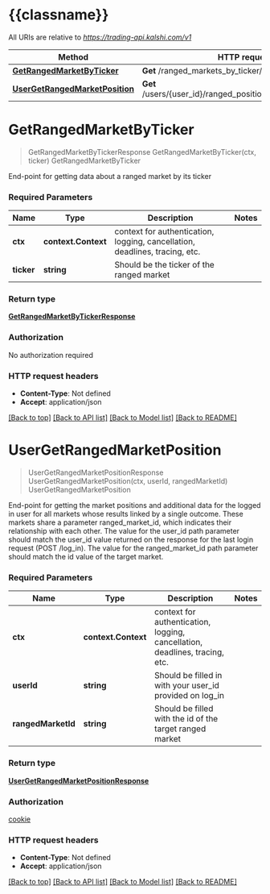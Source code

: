 # {{classname}}

All URIs are relative to *https://trading-api.kalshi.com/v1*

Method | HTTP request | Description
------------- | ------------- | -------------
[**GetRangedMarketByTicker**](RangedMarketsApi.md#GetRangedMarketByTicker) | **Get** /ranged_markets_by_ticker/{ticker} | GetRangedMarketByTicker
[**UserGetRangedMarketPosition**](RangedMarketsApi.md#UserGetRangedMarketPosition) | **Get** /users/{user_id}/ranged_positions/{ranged_market_id} | UserGetRangedMarketPosition

# **GetRangedMarketByTicker**
> GetRangedMarketByTickerResponse GetRangedMarketByTicker(ctx, ticker)
GetRangedMarketByTicker

End-point for getting data about a ranged market by its ticker

### Required Parameters

Name | Type | Description  | Notes
------------- | ------------- | ------------- | -------------
 **ctx** | **context.Context** | context for authentication, logging, cancellation, deadlines, tracing, etc.
  **ticker** | **string**| Should be the ticker of the ranged market | 

### Return type

[**GetRangedMarketByTickerResponse**](GetRangedMarketByTickerResponse.md)

### Authorization

No authorization required

### HTTP request headers

 - **Content-Type**: Not defined
 - **Accept**: application/json

[[Back to top]](#) [[Back to API list]](../README.md#documentation-for-api-endpoints) [[Back to Model list]](../README.md#documentation-for-models) [[Back to README]](../README.md)

# **UserGetRangedMarketPosition**
> UserGetRangedMarketPositionResponse UserGetRangedMarketPosition(ctx, userId, rangedMarketId)
UserGetRangedMarketPosition

End-point for getting the market positions and additional data for the logged in user for all markets whose results linked by a single outcome. These markets share a parameter ranged_market_id, which indicates their relationship with each other.  The value for the user_id path parameter should match the user_id value returned on the response for the last login request (POST /log_in).  The value for the ranged_market_id path parameter should match the id value of the target market.

### Required Parameters

Name | Type | Description  | Notes
------------- | ------------- | ------------- | -------------
 **ctx** | **context.Context** | context for authentication, logging, cancellation, deadlines, tracing, etc.
  **userId** | **string**| Should be filled in with your user_id provided on log_in | 
  **rangedMarketId** | **string**| Should be filled with the id of the target ranged market | 

### Return type

[**UserGetRangedMarketPositionResponse**](UserGetRangedMarketPositionResponse.md)

### Authorization

[cookie](../README.md#cookie)

### HTTP request headers

 - **Content-Type**: Not defined
 - **Accept**: application/json

[[Back to top]](#) [[Back to API list]](../README.md#documentation-for-api-endpoints) [[Back to Model list]](../README.md#documentation-for-models) [[Back to README]](../README.md)

